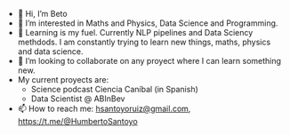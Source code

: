 - 👋 Hi, I’m Beto
- 👀 I’m interested in Maths and Physics, Data Science and Programming.
- 🌱 Learning is my fuel. Currently NLP pipelines and Data Sciency methdods. I am constantly trying to learn new things, maths, physics and data science.
- 💞️ I’m looking to collaborate on any proyect where I can learn something new.
- My current proyects are:
  - Science podcast Ciencia Caníbal (in Spanish)
  - Data Scientist @ ABInBev
- 📫 How to reach me: hsantoyoruiz@gmail.com, https://t.me/@HumbertoSantoyo

<!---
HumbertoSantoyo/HumbertoSantoyo is a ✨ special ✨ repository because its `README.md` (this file) appears on your GitHub profile.
You can click the Preview link to take a look at your changes.
--->
